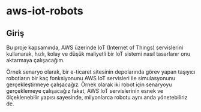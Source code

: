 # aws-iot-robots

## Giriş

Bu proje kapsamında, AWS üzerinde IoT (Internet of Things) servislerini kullanarak, hızlı, kolay ve düşük maliyetli bir IoT sistemi nasıl tasarlanır onu aktarmaya çalışacağım.

Örnek senaryo olarak, bir e-ticaret sitesinin depolarında görev yapan taşıyıcı robotların bir kaç fonksiyonunu AWS IoT servisleri ile simulasyonunu gerçekleştirmeye çalışacağız. Örnek olarak iki robot için senaryoyu gerçeklemeye çalışacağız fakat, AWS IoT servislerinin esnek ve ölçeklenebilir yapısı sayesinde, milyonlarca robotu aynı anda yönetebiliriz de. 

